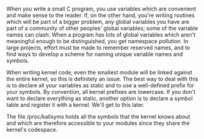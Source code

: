 When you write a small C program, you use variables which are convenient and make sense to
the reader. If, on the other hand, you're writing routines which will be part of a bigger
problem, any global variables you have are part of a community of other peoples' global
variables; some of the variable names can clash. When a program has lots of global variables
which aren't meaningful enough to be distinguished, you get namespace pollution. In large
projects, effort must be made to remember reserved names, and to find ways to develop a
scheme for naming unique variable names and symbols.

When writing kernel code, even the smallest module will be linked against the entire kernel,
so this is definitely an issue. The best way to deal with this is to declare all your
variables as static and to use a well-defined prefix for your symbols. By convention, all
kernel prefixes are lowercase. If you don't want to declare everything as static, another
option is to declare a symbol table and register it with a kernel. We'll get to this later.

The file /proc/kallsyms holds all the symbols that the kernel knows about and which are
therefore accessible to your modules since they share the kernel's codespace.

